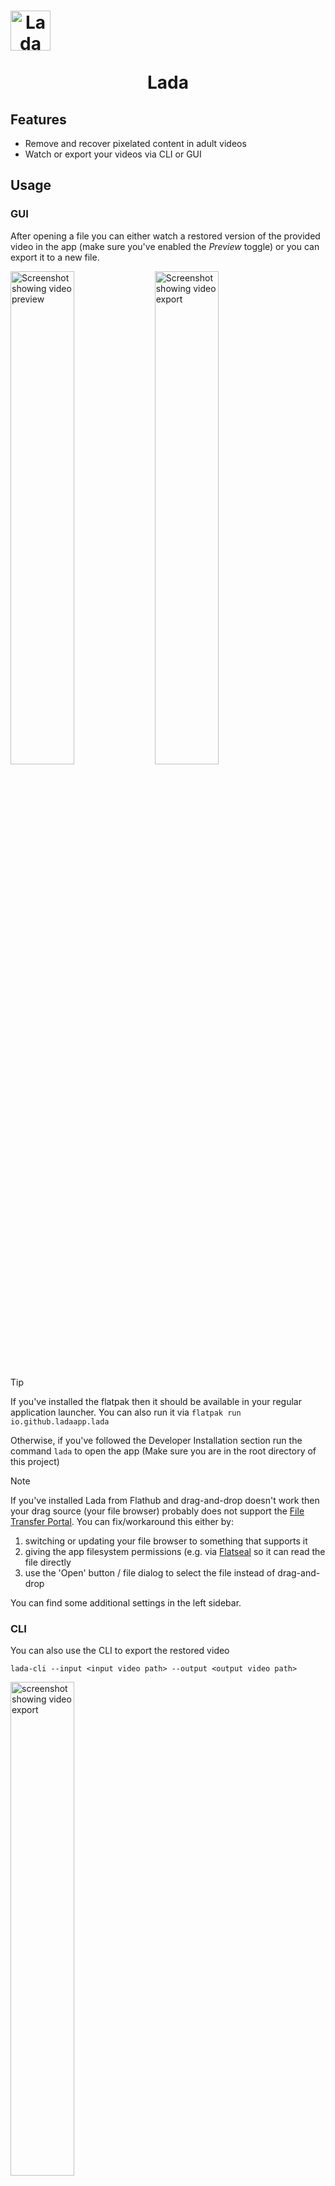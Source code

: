 <h1 align="center">
  <img src="flatpak/share/icons/hicolor/128x128/apps/io.github.ladaapp.lada.png" alt="Lada Icon" style="display: block; width: 64px; height: 64px;">
  <br>
  Lada
</h1>

## Features
* Remove and recover pixelated content in adult videos
* Watch or export your videos via CLI or GUI

## Usage
### GUI
After opening a file you can either watch a restored version of the provided video in the app (make sure you've enabled the *Preview* toggle) or you can export it to a new file.

<picture>
  <source media="(prefers-color-scheme: dark)" srcset="assets/screenshot_gui_1_dark.png">
  <source media="(prefers-color-scheme: light)" srcset="assets/screenshot_gui_1_light.png">
  <img alt="Screenshot showing video preview" src="assets/screenshot_gui_1_dark.png" width="45%">
</picture>
<picture>
  <source media="(prefers-color-scheme: dark)" srcset="assets/screenshot_gui_2_dark.png">
  <source media="(prefers-color-scheme: light)" srcset="assets/screenshot_gui_2_light.png">
  <img alt="Screenshot showing video export" src="assets/screenshot_gui_2_dark.png" width="45%">
</picture>

> [!TIP]
> If you've installed the flatpak then it should be available in your regular application launcher. You can also run it via `flatpak run io.github.ladaapp.lada`
> 
> Otherwise, if you've followed the Developer Installation section run the command `lada` to open the app (Make sure you are in the root directory of this project)

> [!NOTE]
> If you've installed Lada from Flathub and drag-and-drop doesn't work then your drag source (your file browser) probably does not support the [File Transfer Portal](https://flatpak.github.io/xdg-desktop-portal/docs/doc-org.freedesktop.portal.FileTransfer.html).
> You can fix/workaround this either by:
>  1) switching or updating your file browser to something that supports it
>  2) giving the app filesystem permissions (e.g. via [Flatseal](https://flathub.org/apps/com.github.tchx84.Flatseal) so it can read the file directly
>  3) use the 'Open' button / file dialog to select the file instead of drag-and-drop

You can find some additional settings in the left sidebar.

### CLI
You can also use the CLI to export the restored video
```shell
lada-cli --input <input video path> --output <output video path>
```
<img src="assets/screenshot_cli_1.png" alt="screenshot showing video export" width="45%">

> [!TIP]
> If you've installed the app via Flathub then the command would look like this (instead of *host* permissions you could also use `--file-forwarding` option)
>  ```shell
>  flatpak run --filesystem=host --command=lada-cli io.github.ladaapp.lada --input <input video path> --output <output video path>
>  ```
> You can also set an alias in your favourite shell and use as the same shorter command as shown above
> ```shell
> alias lada-cli="flatpak run --filesystem=host --command=lada-cli io.github.ladaapp.lada"
>  ```

> [!TIP]
> If you've installed the app via Docker you can pass the parameters via docker run
>  ```shell
> docker run --rm --gpus all --mount type=bind,src=<path to input/output video dir>,dst=/mnt ladaapp/lada:latest --input /mnt/<input video file> --output /mnt/<output video file>
> ```

> [!TIP]
> Lada will write the restored video first to a temporary file before it is being combined with the audio stream from the original file and written to the selected destination.
> Default location is `/tmp`. You can overwrite it by setting the `TMPDIR` environment variable.
> On flatpak you can either pass `--env=TMPDIR=/my/custom/tempdir` to the run command or you can use Flatseal to overwrite this permanently.

You can find out more about additional options by using the `--help` argument.

## Status
Don't expect this to work perfectly, some scenes can be pretty good and close to the real thing. Other scenes can be rather meh and show worse artifacts than the original mosaics.

You'll need a Nvidia (CUDA) GPU and some patience to run the app.
If your GPU is not fast enough to watch the video in real-time you'll have to export it first and watch it later with your favorite media player.
If your card has at least 4-6GB of VRAM then it should work out of the box.

The CPU is used for re-encoding the restored video so shouldn't be too slow either. The app uses a lot of RAM for buffering to increase throughput.
For 1080p content you should be fine with 6-8GB RAM, 4K will need more. This could be lowered by fine-tuning some knowbs in the code if you're that low on RAM.

Technically running the app on your CPU is also supported where *supported* is defined as: It will not crash but processing will be so slow you wish you haven't given it a try.

Here are some speed performance numbers using Lada v0.4.0 on my available hardware to give you an idea what to expect:

| Video name | Video description                                                                                    | Video<br>duration / resolution / FPS | Lada<br>runtime / FPS<br>Nvidia RTX 3050<br>(*Laptop GPU*) | Lada<br>runtime / FPS<br>Nvidia RTX 3090<br>(Desktop GPU) |
|------------|------------------------------------------------------------------------------------------------------|--------------------------------------|------------------------------------------------------------|-----------------------------------------------------------|
| vid1       | multiple mosaic regions present on all frames                                                        | 1m30s / 10920x1080 / 30 FPS          | 15m33s / 2.8 FPS                                           | 1m41s / 26 FPS                                            |
| vid2       | single mosaic region present on all frames                                                           | 3m0s / 1920x1080 / 30 FPS            | 20m36s / 4.3 FPS                                           | 2m18s / 39 FPS                                            |
| vid3       | half of the video doesn't have any mosaics present,<br>the other half mostly single mosaic per frame | 41m16s / 852x480 / 30 FPS            | 3h20m57s / 6.1 FPS                                         | 13m10s / 94 FPS                                           |


As you can see, Realtime playback for Nvidia RTX 3050 (Laptop GPU) is currently out-of-reach but Preview functionality can still be used to skip through a video (with some loading/buffering) to see what quality to expect from an export.

It may or may not work on Windows and Mac and other GPUs. You'll have to try to follow Developer Installation below and see how far you get.
Patches / reports welcome if you are able to make it run on other systems.

## Installation
On Linux the easiest way to install the app (CLI and GUI) is to get it from Flathub.

<a href='https://flathub.org/apps/details/io.github.ladaapp.lada'><img width='200' alt='Download from Flathub' src='https://flathub.org/api/badge?svg&locale=en'/></a>

> [!CAUTION]
> The flatpak works only with x86_64 CPUs with Nvidia/CUDA GPUs. Make sure your system is using NVIDIAs official driver not `nouveau`.
> (CPU-only inference technically works also, but read the notes in [Status](#Status) first).

The app is also available via docker (CLI only!), you can pull it from dockerhub:
```shell
docker pull ladaapp/lada:latest
````
The image has the same limitations as the flatpak: x86_64 CPU + Nvidia/CUDA GPU only. In order to use your GPU make sure to install
[Nvidia Container Toolkit](https://docs.nvidia.com/datacenter/cloud-native/container-toolkit/latest/install-guide.html) first.

If you don't want to use flatpak/docker, have other hardware specs than what the flatpak is built for or if you're not using Linux you'd need to follow the [Developer installation](#Developer-Installation) steps for now.
Contributions welcome if someone is able to package the app for other systems.

## Models
The project comes with a `generic` mosaic removal / video restoration model that was trained on a diverse set of scenes and is used by default.
There is also a `bj_pov` model which was trained only on such specific clips and may show better results than the generic model but therefore is not as versatile (Didn't notice much of a difference but YMMV).

> [!TIP]
> For folks currently using [DeepMosaics](https://github.com/HypoX64/DeepMosaics): You can use their `clean_youknow_video.pth` model in Lada if you prefer.
> Download it from their page, move it in `model_weights/3rd_party` directory and select in CLI/GUI. (you can't do this on the flatpak version currently)

You can select the model to use in the sidepanel or if using the CLI by passing the arguments for path and type of model.

> [!NOTE]
> There are also models for detection for both mosaiced/pixelated and non-obstructed NSFW sources which are used internally for pre-processing and model training.

## Developer Installation

### System dependencies

1) Install Python <= 3.12

2) [Install FFmpeg](https://ffmpeg.org/download.html)

3) [Install GStreamer](https://gstreamer.freedesktop.org/documentation/installing/index.html)

4) [Install GTK](https://www.gtk.org/docs/installations/)

### Python dependencies
This is a Python project so let's install our dependencies from PyPi:

1) Create a new virtual environment
    ```bash
    python -m venv .venv
    source .venv/bin/activate
    ```

2) [Install PyTorch](https://pytorch.org/get-started/locally)

3) [Install MMCV](https://mmcv.readthedocs.io/en/latest/get_started/installation.html)
   > [!TIP]
   > You can install it either with their own installer `mim` or via `pip`.
   > I've had issues installing via `mim` but `pip` worked. Just make sure to select the correct command depending on your system and PyTorch installation 

   > At the time of writing MMCV does only ship binary wheels for Torch up to 2.4.x. 
   > You'll have to compile MMCV yourself following their documentation (not a big deal) or downgrade `torch`/`torchvision` to 2.4.x.

4) Install this project together with the remaining dependencies
    ```bash
    python -m pip install -e '.[basicvsrpp,gui]'
    ````
    These extras are enough to run the model, GUI and CLI. If you want to train the model(s) or work on the dataset(s) install additional extras `training,dataset-creation`.

   > [!CAUTION]
   > When installing the dataset-creating extra dependencies `albuminations` will be installed. There seems to be an issue with its dependency management as albumentations will install opencv headless even though opencv is already available and you'll end up with both (you can check via `pip freeze | grep opencv`). 
   > 
   > If you run into conflicts related to OpenCV then uninstall both `opencv-python-headless` and `opencv-python` and install only `opencv-python`. (Noticed on version `albumentations==1.4.24`).

5) Apply patches

    In order to fix resume training of the mosaic restoration model apply the following patch (tested with `mmengine==0.10.5`):
    ```bash
    patch -u ./.venv/lib/python3.12/site-packages/mmengine/runner/loops.py -i patches/adjust_mmengine_resume_dataloader.patch
    ```

    On low-end hardware running mosaic detection model could run into a timeout defined in ultralytics library and the scene would not be restored. The following patch increases this time limit (tested with `ultralytics==8.3.58`):
    ```bash
    patch -u ./.venv/lib/python3.12/site-packages/ultralytics/models/yolo/segment/predict.py patches/increase_mms_time_limit.patch
    ```

### Install models
Download the models from the GitHub Releases page into the `model_weights` directory. The following commands do just that
```shell
wget -P model_weights/ 'https://github.com/ladaapp/lada/releases/download/v0.2.0/lada_mosaic_detection_model_v2.pt'
wget -P model_weights/ 'https://github.com/ladaapp/lada/releases/download/v0.2.1/lada_mosaic_restoration_model_generic_v1.1.pth'
wget -P model_weights/ 'https://github.com/ladaapp/lada/releases/download/v0.1.0/lada_mosaic_restoration_model_bj_pov.pth'
```

To train the models and create your own datasets you'll also need these files
```shell
wget -P model_weights/3rd_party/ 'https://download.openmmlab.com/mmediting/restorers/basicvsr/spynet_20210409-c6c1bd09.pth'
wget -P model_weights/3rd_party/ 'https://download.pytorch.org/models/vgg19-dcbb9e9d.pth'
wget -P model_weights/3rd_party/ 'https://github.com/QualityAssessment/DOVER/releases/download/v0.1.0/DOVER.pth'
wget -P model_weights/ 'https://github.com/ladaapp/lada/releases/download/v0.5.0-beta3/lada_nsfw_detection_model_v1.2.pt'
wget -P model_weights/ 'https://github.com/ladaapp/lada/releases/download/v0.5.0-beta4/lada_watermark_detection_model_v1.2.pt'
wget -P model_weights/3rd_party/ 'https://github.com/notAI-tech/NudeNet/releases/download/v3.4-weights/640m.pt'
```

> [!CAUTION]
> The last download command currently doesn't work as the NudeNet project is set to age-restricted.
> You'll have to be logged into GitHub, then you can download the file manually on their [release page]('https://github.com/notAI-tech/NudeNet/releases/): release `v3.4` / file `640m.pt`

Now you should be able to run the GUI via `lada` or the CLI via `lada-cli`.


## Training and dataset creation
If you're interested in training your own model(s) or create custom dataset(s) you can find out more in [Training and dataset creation](docs/training_and_dataset_creation.md).

## Credits
This project builds on work done by these fantastic people

* [DeepMosaics](https://github.com/HypoX64/DeepMosaics): Used their code to create mosaic for dataset creation/training, you can also run their clean_youknow_video model in this app. They seem to be the only other open source project trying to solve this task I could find. Kudos to them!
* [BasicVSR++](https://ckkelvinchan.github.io/projects/BasicVSR++) / [MMagic](https://github.com/open-mmlab/mmagic): Used as base model for mosaic removal
* [YOLO/Ultralytics](https://github.com/ultralytics/ultralytics): Used as model to detect mosaic regions as well as non-mosaic regions for dataset creation
* [DOVER](https://github.com/VQAssessment/DOVER): Used to assess video quality of created clips during the dataset creation process to filter out low quality videos
* [DNN Watermark / PITA Dataset](https://github.com/tgenlis83/dnn-watermark): Used most of its code for creating the watermark detection dataset used to filter out scenes obstructed with text/watermarks/logos
* [NudeNet](https://github.com/notAI-tech/NudeNet/): Used as an additional NSFW classifier to filter out false positives by our own NSFW segmentation model
* [Twitter Emoji](https://github.com/twitter/twemoji): Used eggplant emoji as base for the app icon (feel free to contribute a better logo)
* PyTorch, FFmpeg, GStreamer, GTK and [all other folks building our ecosystem](https://xkcd.com/2347/)


Previous iterations of the mosaic removal model used the following projects as a base

* [KAIR / rvrt](https://github.com/cszn/KAIR)
* [TecoGAN-PyTorch](https://github.com/skycrapers/TecoGAN-PyTorch)
